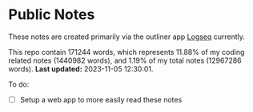 # Public Notes

These notes are created primarily via the outliner app [Logseq](https://github.com/logseq/logseq) currently.

This repo contain 171244 words, which represents 11.88% of my coding related notes (1440982 words), and 1.19% of my total notes (12967286 words). **Last updated:** 2023-11-05 12:30:01. 

To do:

- [ ] Setup a web app to more easily read these notes
